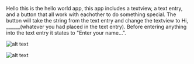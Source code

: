 Hello this is the hello world app, this app includes a textview, a text entry, and a button that all work with eachother to do something special.
The button will take the string from the text entry and change the textview to Hi, ______(whatever you had placed in the text entry). Before entering
anything into the text entry it states to "Enter your name...".


![alt text](https://github.com/KevinXJarema/HelloWorldLab/blob/master/appsnip.jpg?raw=true)

![alt text](https://github.com/KevinXJarema/HelloWorldLab/blob/master/othersnip.jpg?raw=true)
